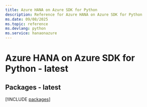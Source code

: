 ```yaml
---
title: Azure HANA on Azure SDK for Python
description: Reference for Azure HANA on Azure SDK for Python
ms.date: 09/08/2025
ms.topic: reference
ms.devlang: python
ms.service: hanaonazure
---
```

# Azure HANA on Azure SDK for Python - latest
## Packages - latest
[!INCLUDE [packages](hana-on-azure-index.md)]